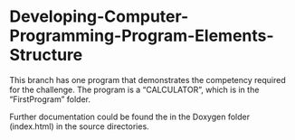Developing-Computer-Programming-Program-Elements-Structure
==========================================================

This branch has one program that demonstrates the competency required for the challenge. The program is a “CALCULATOR”, which is in the “FirstProgram” folder.

Further documentation could be found the in the Doxygen folder (index.html) in the source directories.